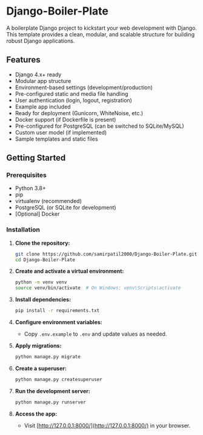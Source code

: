 # Django-Boiler-Plate

A boilerplate Django project to kickstart your web development with Django. This template provides a clean, modular, and scalable structure for building robust Django applications.

## Features

- Django 4.x+ ready
- Modular app structure
- Environment-based settings (development/production)
- Pre-configured static and media file handling
- User authentication (login, logout, registration)
- Example app included
- Ready for deployment (Gunicorn, WhiteNoise, etc.)
- Docker support (if Dockerfile is present)
- Pre-configured for PostgreSQL (can be switched to SQLite/MySQL)
- Custom user model (if implemented)
- Sample templates and static files

## Getting Started

### Prerequisites

- Python 3.8+
- pip
- virtualenv (recommended)
- PostgreSQL (or SQLite for development)
- [Optional] Docker

### Installation

1. **Clone the repository:**
    ```bash
    git clone https://github.com/samirpatil2000/Django-Boiler-Plate.git
    cd Django-Boiler-Plate
    ```

2. **Create and activate a virtual environment:**
    ```bash
    python -m venv venv
    source venv/bin/activate  # On Windows: venv\Scripts\activate
    ```

3. **Install dependencies:**
    ```bash
    pip install -r requirements.txt
    ```

4. **Configure environment variables:**
    - Copy `.env.example` to `.env` and update values as needed.

5. **Apply migrations:**
    ```bash
    python manage.py migrate
    ```

6. **Create a superuser:**
    ```bash
    python manage.py createsuperuser
    ```

7. **Run the development server:**
    ```bash
    python manage.py runserver
    ```

8. **Access the app:**
    - Visit [http://127.0.0.1:8000/](http://127.0.0.1:8000/) in your browser.
